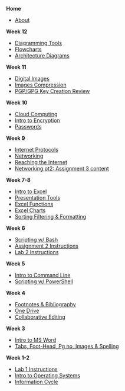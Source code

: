 **Home**
- [About](/)


**Week 12**
- [Diagramming Tools](wk12/diagramming_software)
- [Flowcharts](wk12/flowcharts)
- [Architecture Diagrams](wk12/deployment_diagrams)

**Week 11**
- [Digital Images](wk11/images_resolution)
- [Images Compression](wk11/images_compression)
- [PGP/GPG Key Creation Review](wk11/gpg_pgp)

**Week 10**
- [Cloud Computing](wk10/cloud_computing)
- [Intro to Encryption](wk10/intro_encryption)
- [Passwords](wk10/passwords)

**Week 9**
- [Internet Protocols](wk9/internet_protocols)
- [Networking](wk9/networking_pt1)
- [Reaching the Internet](wk9/reaching_internet)
- [Networking pt2: Assignment 3 content](wk9/networking_pt2)

**Week 7-8**
- [Intro to Excel](wk4/intro-excel)
- [Presentation Tools](wk4/presentation-software)
- [Excel Functions](wk5/excel_functions)
- [Excel Charts](wk5/excel_chart)
- [Sorting Filtering & Formatting](wk6/sorting-filtering-formatting)

**Week 6**
- [Scripting w/ Bash](wk6/bash_scripting)
- [Assignment 2 Instructions](wk7/pwsh_scripting_assignment)
- [Lab 2 Instructions](wk7/pwsh_scripting_lab)

**Week 5**
- [Intro to Command Line](wk7/intro-command-line)
- [Scripting w/ PowerShell](wk7/pwsh_scripting)

**Week 4**
- [Footnotes & Bibliography](wk4/footnotes-bibliography.md)
- [One Drive](wk3/one-drive.md)
- [Collaborative Editing](wk3/collaborative-editing.md)

**Week 3**
- [Intro to MS Word](wk2/intro-word.md)
- [Tabs, Foot-Head, Pg no, Images & Spelling](wk3/tab-foot-head-pg-images-review.md)

**Week 1-2**
- [Lab 1 Instructions](wk2/lab1-compression.md)
- [Intro to Operating Systems](wk2/operating_systems.md)
- [Information Cycle](wk1/information_cycle.md)
